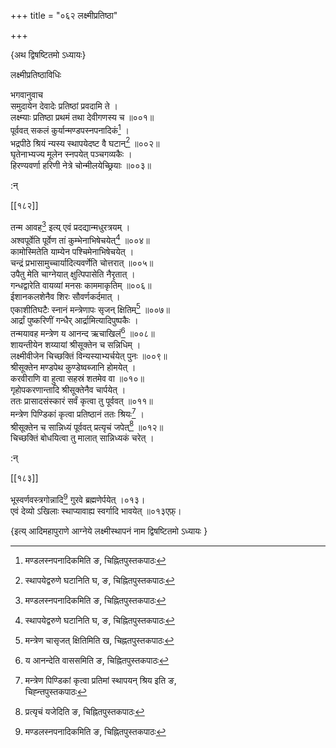 +++
title = "०६२ लक्ष्मीप्रतिष्ठा"

+++

\{अथ द्विषष्टितमो ऽध्यायः\}

लक्ष्मीप्रतिष्ठाविधिः  
    
भगवानुवाच  
समुदायेन देवादेः प्रतिष्ठां प्रवदामि ते ।  
लक्ष्म्याः प्रतिष्ठा प्रथमं तथा देवीगणस्य च   ॥००१॥  
पूर्ववत् सकलं कुर्यान्मण्डपस्नपनादिकं[^१] ।  
भद्रपीठे श्रियं न्यस्य स्थापयेदष्ट वै घटान्[^२]   ॥००२॥  
घृतेनाभ्यज्य मूलेन स्नपयेत् पञ्चगव्यकैः ।  
हिरण्यवर्णा हरिणी नेत्रे चोन्मीलयेच्छ्रियाः ॥००३॥  
    
:न्  
    
[^१]: मण्डलस्नपनादिकमिति ङ, चिह्नितपुस्तकपाठः  
    
[^२]: स्थापयेद्वरुणे घटानिति घ, ङ, चिह्नितपुस्तकपाठः  

[[१८२]]
    
तन्म आवह[^१] इत्य् एवं प्रदद्यान्मधुरत्रयम् ।  
अश्वपूर्वेति पूर्वेण तां कुम्भेनाभिषेचयेत्[^२] ॥००४॥  
कामोस्मितेति याम्येन पश्चिमेनाभिषेचयेत् ।  
चन्द्रं प्रभासामुच्चार्यादित्यवर्णेति चोत्तरात् ॥००५॥  
उपैतु मेति चाग्नेयात् क्षुत्पिपासेति नैरृतात् ।  
गन्धद्वारेति वायव्यां मनसः काममाकृतिम् ॥००६॥  
ईशानकलशेनैव शिरः सौवर्णकर्दमात् ।  
एकाशीतिघटैः स्नानं मन्त्रेणापः सृजन् क्षितिम्[^३]   ॥००७॥  
आर्द्रां पुष्करिणीं गन्धैर् आर्द्रामित्यादिपुष्पकैः   ।  
तन्मयावह मन्त्रेण य आनन्द ऋचाखिलं[^४] ॥००८॥  
शायन्तीयेन शय्यायां श्रीसूक्तेन च सन्निधिम् ।  
लक्ष्मीवीजेन चिच्छक्तिं विन्यस्याभ्यर्चयेत् पुनः ॥००९॥  
श्रीसूक्तेन मण्डपेथ कुण्डेष्वब्जानि होमयेत्   ।  
करवीराणि वा हुत्वा सहस्रं शतमेव वा ॥०१०॥  
गृहोपकरणान्तादि श्रीसूक्तेनैव चार्पयेत् ।  
ततः प्रासादसंस्कारं सर्वं कृत्वा तु पूर्ववत्   ॥०११॥  
मन्त्रेण पिण्डिकां कृत्वा प्रतिष्ठानं ततः श्रियः[^५]   ।  
श्रीसूक्तेन च सान्निध्यं पूर्ववत् प्रत्यृचं जपेत्[^६]   ॥०१२॥  
चिच्छक्तिं बोधयित्वा तु मालात् सान्निध्यकं चरेत् ।  
    
:न्  
    
[^१]: अस्मिन्नावह इति ख, चिह्नितपुस्तकपाठः  
    
[^२]: अश्वमूर्धेति मन्त्रेण तां कुम्भेभिनिवेशयेदिति ङ,  
चिह्नितपुस्तकपाठः  
    
[^३]: मन्त्रेण चासृजत् क्षितिमिति ख, चिह्नतपुस्तकपाठः  
    
[^४]: य आनन्देति वाससमिति ङ, चिह्नितपुस्तकपाठः  
    
[^५]: मन्त्रेण पिण्डिकां कृत्वा प्रतिमां स्थापयन् श्रिय इति ङ,  
चिह्न्तपुस्तकपाठः  
    
[^६]: प्रत्यृचं यजेदिति ङ, चिह्नितपुस्तकपाठः  

[[१८३]]
    
भूस्वर्णवस्त्रगोन्नादि[^१] गुरवे ब्रह्मणेर्पयेत् ।०१३।  
एवं देव्यो ऽखिलाः स्थाप्यावाह्य स्वर्गादि भावयेत्   ॥०१३एफ़्।

\{इत्य् आदिमहापुराणे आग्नेये लक्ष्मीस्थापनं नाम द्विषष्टितमो ऽध्यायः  }
    